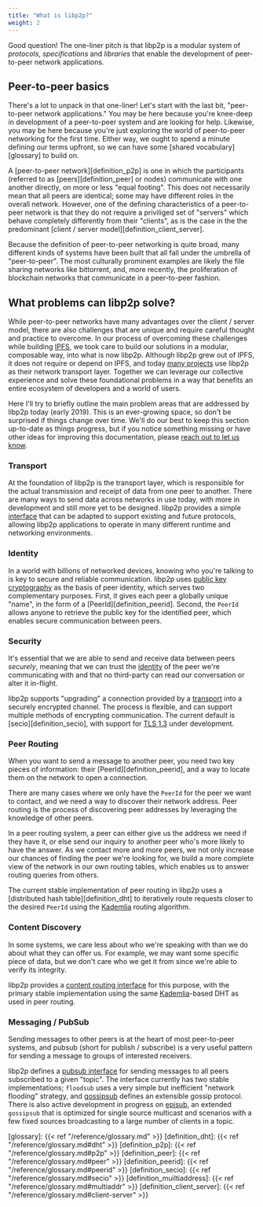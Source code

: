 ```yaml
---
title: "What is libp2p?"
weight: 2
---
```


Good question! The one-liner pitch is that libp2p is a modular system of *protocols*, *specifications* and *libraries* that enable the development of peer-to-peer network applications.

<!--more-->

## Peer-to-peer basics

There's a lot to unpack in that one-liner! Let's start with the last bit, "peer-to-peer network applications." You may be here because you're knee-deep in development of a peer-to-peer system and are looking for help. Likewise, you may be here because you're just exploring the world of peer-to-peer networking for the first time. Either way, we ought to spend a minute defining our terms upfront, so we can have some [shared vocabulary][glossary] to build on.

A [peer-to-peer network][definition_p2p] is one in which the participants (referred to as [peers][definition_peer] or nodes) communicate with one another directly, on more or less "equal footing". This does not necessarily mean that all peers are identical; some may have different roles in the overall network. However, one of the defining characteristics of a peer-to-peer network is that they do not require a priviliged set of "servers" which behave completely differently from their "clients", as is the case in the the predominant [client / server model][definition_client_server].

Because the definition of peer-to-peer networking is quite broad, many different kinds of systems have been built that all fall under the umbrella of "peer-to-peer". The most culturally prominent examples are likely the file sharing networks like bittorrent, and, more recently, the proliferation of blockchain networks that communicate in a peer-to-peer fashion.

## What problems can libp2p solve?

While peer-to-peer networks have many advantages over the client / server model, there are also challenges that are unique and require careful thought and practice to overcome. In our process of overcoming these challenges while building [IPFS](https://ipfs.io), we took care to build our solutions in a modular, composable way, into what is now libp2p. Although libp2p grew out of IPFS, it does not require or depend on IPFS, and today [many projects][built_with_libp2p] use libp2p as their network transport layer. Together we can leverage our collective experience and solve these foundational problems in a way that benefits an entire ecosystem of developers and a world of users.



Here I'll try to briefly outline the main problem areas that are addressed by libp2p today (early 2019). This is an ever-growing space, so don't be surprised if things change over time. We'll do our best to keep this section up-to-date as things progress, but if you notice something missing or have other ideas for improving this documentation, please [reach out to let us know][help_improve_docs].

<!-- TODO: as concept articles are written expanding on the below, add links -->

### Transport

At the foundation of libp2p is the transport layer, which is responsible for the actual transmission and receipt of data from one peer to another. There are many ways to send data across networks in use today, with more in development and still more yet to be designed. libp2p provides a simple [interface](https://github.com/libp2p/js-libp2p-interfaces) that can be adapted to support existing and future protocols, allowing libp2p applications to operate in many different runtime and networking environments.

### Identity

In a world with billions of networked devices, knowing who you're talking to is key to secure and reliable communication. libp2p uses [public key cryptography](https://en.wikipedia.org/wiki/Public-key_cryptography) as the basis of peer identity, which serves two complementary purposes.  First, it gives each peer a globally unique "name", in the form of a [PeerId][definition_peerid]. Second, the `PeerId` allows anyone to retrieve the public key for the identified peer, which enables secure communication between peers.

### Security

It's essential that we are able to send and receive data between peers *securely*, meaning that we can trust the [identity](#identity) of the peer we're communicating with and that no third-party can read our conversation or alter it in-flight.

libp2p supports "upgrading" a connection provided by a [transport](#transport) into a securely encrypted channel. The process is flexible, and can support multiple methods of encrypting communication. The current default is [secio][definition_secio], with support for [TLS 1.3](https://www.ietf.org/blog/tls13/) under development.

### Peer Routing

When you want to send a message to another peer, you need two key pieces of information: their [PeerId][definition_peerid], and a way to locate them on the network to open a connection.

There are many cases where we only have the `PeerId` for the peer we want to contact, and we need a way to discover their network address. Peer routing is the process of discovering peer addresses by leveraging the knowledge of other peers.

In a peer routing system, a peer can either give us the address we need if they have it, or else send our inquiry to another peer who's more likely to have the answer. As we contact more and more peers, we not only increase our chances of finding the peer we're looking for, we build a more complete view of the network in our own routing tables, which enables us to answer routing queries from others.

The current stable implementation of peer routing in libp2p uses a [distributed hash table][definition_dht] to iteratively route requests closer to the desired `PeerId` using the [Kademlia][wiki_kademlia] routing algorithm.


### Content Discovery

In some systems, we care less about who we're speaking with than we do about what they can offer us. For example, we may want some specific piece of data, but we don't care who we get it from since we're able to verify its integrity.

libp2p provides a [content routing interface][interface_content_routing] for this purpose, with the primary stable implementation using the same [Kademlia][wiki_kademlia]-based DHT as used in peer routing.

### Messaging / PubSub

Sending messages to other peers is at the heart of most peer-to-peer systems, and pubsub (short for publish / subscribe) is a very useful pattern for sending a message to groups of interested receivers.

libp2p defines a [pubsub interface][interface_pubsub] for sending messages to all peers subscribed to a given "topic". The interface currently has two stable implementations; `floodsub` uses a very simple but inefficient  "network flooding" strategy, and [gossipsub](https://github.com/libp2p/specs/tree/master/pubsub/gossipsub) defines an extensible gossip protocol.  There is also active development in progress on [episub](https://github.com/libp2p/specs/blob/master/pubsub/gossipsub/episub.md), an extended `gossipsub` that is optimized for single source multicast and scenarios with a few fixed sources broadcasting to a large number of clients in a topic.

[glossary]: {{< ref "/reference/glossary.md" >}}
[definition_dht]: {{< ref "/reference/glossary.md#dht" >}}
[definition_p2p]: {{< ref "/reference/glossary.md#p2p" >}}
[definition_peer]: {{< ref "/reference/glossary.md#peer" >}}
[definition_peerid]: {{< ref "/reference/glossary.md#peerid" >}}
[definition_secio]: {{< ref "/reference/glossary.md#secio" >}}
[definition_muiltiaddress]: {{< ref "/reference/glossary.md#multiaddr" >}}
[definition_client_server]: {{< ref "/reference/glossary.md#client-server" >}}

[interface_content_routing]: https://github.com/libp2p/interface-content-routing
[interface_pubsub]: https://github.com/libp2p/specs/tree/master/pubsub


[built_with_libp2p]: https://discuss.libp2p.io/c/ecosystem-community
[help_improve_docs]: https://github.com/libp2p/docs/issues

[wiki_kademlia]: https://en.wikipedia.org/wiki/Kademlia
